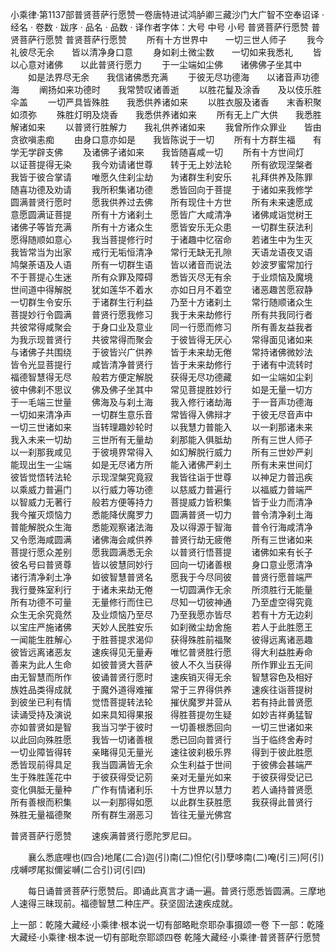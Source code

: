 小乘律·第1137部普贤菩萨行愿赞一卷唐特进试鸿胪卿三藏沙门大广智不空奉诏译
· 经名 · 卷数 · 跋序
· 品名 · 品数 · 译作者字体：大号 中号 小号
普贤菩萨行愿赞
普贤菩萨行愿赞
普贤菩萨行愿赞
　　所有十方世界中　　一切三世人师子
　　我今礼彼尽无余　　皆以清净身口意
　　身如刹土微尘数　　一切如来我悉礼
　　皆以心意对诸佛　　以此普贤行愿力
　　于一尘端如尘佛　　诸佛佛子坐其中
　　如是法界尽无余　　我信诸佛悉充满
　　于彼无尽功德海　　以诸音声功德海
　　阐扬如来功德时　　我常赞叹诸善逝
　　以胜花鬘及涂香　　及以伎乐胜伞盖
　　一切严具皆殊胜　　我悉供养诸如来
　　以胜衣服及诸香　　末香积聚如须弥
　　殊胜灯明及烧香　　我悉供养诸如来
　　所有无上广大供　　我悉胜解诸如来
　　以普贤行胜解力　　我礼供养诸如来
　　我曾所作众罪业　　皆由贪欲嗔恚痴
　　由身口意亦如是　　我皆陈说于一切
　　所有十方群生福　　有学无学辟支佛
　　及诸佛子诸如来　　我皆随喜咸一切
　　所有十方世间灯　　以证菩提得无染
　　我今劝请诸世尊　　转于无上妙法轮
　　所有欲现涅槃者　　我皆于彼合掌请
　　唯愿久住刹尘劫　　为诸群生利安乐
　　礼拜供养及陈罪　　随喜功德及劝请
　　我所积集诸功德　　悉皆回向于菩提
　　于诸如来我修学　　圆满普贤行愿时
　　愿我供养过去佛　　所有现住十方世
　　所有未来速愿成　　意愿圆满证菩提
　　所有十方诸刹土　　愿皆广大咸清净
　　诸佛咸诣觉树王　　诸佛子等皆充满
　　所有十方诸众生　　愿皆安乐无众患
　　一切群生获法利　　愿得随顺如意心
　　我当菩提修行时　　于诸趣中忆宿命
　　若诸生中为生灭　　我皆常当为出家
　　戒行无垢恒清净　　常行无缺无孔隙
　　天语龙语夜叉语　　鸠槃荼语及人语
　　所有一切群生语　　皆以诸音而说法
　　妙波罗蜜常加行　　不于菩提心生迷
　　所有众罪及障碍　　悉皆灭尽无有余
　　于业烦恼及魔境　　世间道中得解脱
　　犹如莲华不着水　　亦如日月不着空
　　诸恶趣苦愿寂静　　一切群生令安乐
　　于诸群生行利益　　乃至十方诸刹土
　　常行随顺诸众生　　菩提妙行令圆满
　　普贤行愿我修习　　我于未来劫修行
　　所有共我同行者　　共彼常得咸聚会
　　于身口业及意业　　同一行愿而修习
　　所有善友益我者　　为我示现普贤行
　　共彼常得而聚会　　于彼皆得无厌心
　　常得面见诸如来　　与诸佛子共围绕
　　于彼皆兴广供养　　皆于未来劫无倦
　　常持诸佛微妙法　　皆令光显菩提行
　　咸皆清净普贤行　　皆于未来劫修行
　　于诸有中流转时　　福德智慧得无尽
　　般若方便定解脱　　获得无尽功德藏
　　如一尘端如尘刹　　彼中佛刹不思议
　　佛及佛子坐其中　　常见菩提胜妙行
　　如是无量一切方　　于一毛端三世量
　　佛海及与刹土海　　我入修行诸劫海
　　于一音声功德海　　一切如来清净声
　　一切群生意乐音　　常皆得入佛辩才
　　于彼无尽音声中　　一切三世诸如来
　　当转理趣妙轮时　　以我慧力普能入
　　以一刹那诸未来　　我入未来一切劫
　　三世所有无量劫　　刹那能入俱胝劫
　　所有三世人师子　　以一刹那我咸见
　　于彼境界常得入　　如幻解脱行威力
　　所有三世妙严刹　　能现出生一尘端
　　如是无尽诸方所　　能入诸佛严刹土
　　所有未来世间灯　　彼皆觉悟转法轮
　　示现涅槃究竟寂　　我皆往诣于世尊
　　以神足力普迅疾　　以乘威力普遍门
　　以行威力等功德　　以慈威力普遍行
　　以福威力普端严　　以智威力无著行
　　般若方便等持力　　菩提威力皆积集
　　皆于业力而清净　　我今摧灭烦恼力
　　悉能降伏魔罗力　　圆满普贤一切力
　　普令清净刹土海　　普能解脱众生海
　　悉能观察诸法海　　及以得源于智海
　　普令行海咸清净　　又令愿海咸圆满
　　诸佛海会咸供养　　普贤行劫无疲倦
　　所有三世诸如来　　菩提行愿众差别
　　愿我圆满悉无余　　以普贤行悟菩提
　　诸佛如来有长子　　彼名号曰普贤尊
　　皆以彼慧同妙行　　回向一切诸善根
　　身口意业愿清净　　诸行清净刹土净
　　如彼智慧普贤名　　愿我于今尽同彼
　　普贤行愿普端严　　我行曼殊室利行
　　于诸未来劫无倦　　一切圆满作无余
　　所须胜行无能量　　所有功德不可量
　　无量修行而住已　　尽知一切彼神通
　　乃至虚空得究竟　　众生无余究竟然
　　及业烦恼乃至尽　　乃至我愿亦皆尽
　　若有十方无边刹　　以宝庄严施诸佛
　　天妙人民胜安乐　　如刹微尘劫舍施
　　若人于此胜愿王　　一闻能生胜解心
　　于胜菩提求渴仰　　获得殊胜前福聚
　　彼得远离诸恶趣　　彼皆远离诸恶友
　　速疾得见无量寿　　唯忆普贤胜行愿
　　得大利益胜寿命　　善来为此人生命
　　如彼普贤大菩萨　　彼人不久当获得
　　所作罪业五无间　　由无智慧而所作
　　彼诵普贤行愿时　　速疾销灭得无余
　　智慧容色及相好　　族姓品类得成就
　　于魔外道得难摧　　常于三界得供养
　　速疾往诣菩提树　　到彼坐已利有情
　　觉悟菩提转法轮　　摧伏魔罗并营从
　　若有持此普贤愿　　读诵受持及演说
　　如来具知得果报　　得胜菩提勿生疑
　　如妙吉祥勇猛智　　亦如普贤如是智
　　我当习学于彼时　　一切善根悉回向
　　一切三世诸如来　　以此回向殊胜愿
　　我皆一切诸善根　　悉已回向普贤行
　　当于临终舍寿时　　一切业障皆得转
　　亲睹得见无量光　　速往彼刹极乐界
　　得到于彼此胜愿　　悉皆现前得具足
　　我当圆满皆无余　　众生利益于世间
　　于彼佛会甚端严　　生于殊胜莲花中
　　于彼获得受记莂　　亲对无量光如来
　　于彼获得受记已　　变化俱胝无量种
　　广作有情诸利乐　　十方世界以慧力
　　若人诵持普贤愿　　所有善根而积集
　　以一刹那得如愿　　以此群生获胜愿
　　我获得此普贤行　　殊胜无量福德聚
　　所有群生溺恶习　　皆往无量光佛宫

普贤菩萨行愿赞
　　速疾满普贤行愿陀罗尼曰。

　　襄么悉底哩也(四合)地尾(二合)迦(引)南(二)怛佗(引)孽哆南(二)唵(引三)阿(引)戌嚩啰尾拟儞娑嚩(二合引)诃(引四)

　　每日诵普贤菩萨行愿赞后。即诵此真言才诵一遍。普贤行愿悉皆圆满。三摩地人速得三昧现前。福德智慧二种庄严。获坚固法速疾成就。

上一部：乾隆大藏经·小乘律·根本说一切有部略毗奈耶杂事摄颂一卷
下一部：乾隆大藏经·小乘律·根本说一切有部毗奈耶颂四卷
乾隆大藏经·小乘律·普贤菩萨行愿赞